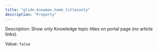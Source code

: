 ```yaml
---
title: "glide.knowman.home_titlesonly"
description: "Property"
---
```


Description: Show only Knowledge topic titles on portal page (no article links).

Value: `false`